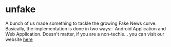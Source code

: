 # unfake
A bunch of us made something to tackle the growing Fake News curve. Basically, the implementation is done in two ways:- Android Application and Web Application. 
Doesn't matter, if you are a non-techie... 
you can visit our website [here](https://unfake-android.netlify.app/?fbclid=IwAR3XfuWkoVpc1bI4GHrUJ6D5mNkTbFSprOwolw0eMiqNGfIZ-yYpOgMpWg8)

